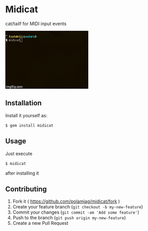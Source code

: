 # Midicat

cat/tailf for MIDI input events

![demo screen](./demo.gif)

## Installation

Install it yourself as:

    $ gem install midicat

## Usage

Just execute

```
$ midicat
```

after installing it

## Contributing

1. Fork it ( https://github.com/polamjag/midicat/fork )
2. Create your feature branch (`git checkout -b my-new-feature`)
3. Commit your changes (`git commit -am 'Add some feature'`)
4. Push to the branch (`git push origin my-new-feature`)
5. Create a new Pull Request
